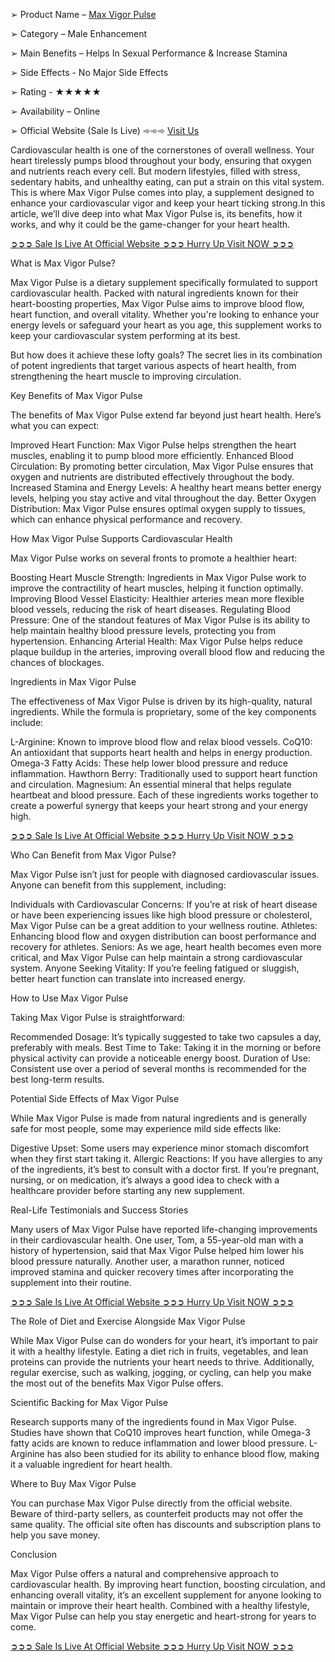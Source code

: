 ➢ Product Name – [Max Vigor Pulse](https://www.facebook.com/Max.Vigor.Pulse.Official/)

➢ Category – Male Enhancement

➢ Main Benefits – Helps In Sexual Performance & Increase Stamina

➢ Side Effects - No Major Side Effects

➢ Rating - ★★★★★

➢ Availability – Online

➢ Official Website (Sale Is Live) ➾➾➾ [Visit Us](https://supplementcarts.com/max-vigor-pulse-official/)


Cardiovascular health is one of the cornerstones of overall wellness. Your heart tirelessly pumps blood throughout your body, ensuring that oxygen and nutrients reach every cell. But modern lifestyles, filled with stress, sedentary habits, and unhealthy eating, can put a strain on this vital system. This is where Max Vigor Pulse comes into play, a supplement designed to enhance your cardiovascular vigor and keep your heart ticking strong.In this article, we’ll dive deep into what Max Vigor Pulse is, its benefits, how it works, and why it could be the game-changer for your heart health.


[➲➲➲ Sale Is Live At Official Website ➲➲➲ Hurry Up Visit NOW ➲➲➲](https://supplementcarts.com/max-vigor-pulse-official/)


What is Max Vigor Pulse?

Max Vigor Pulse is a dietary supplement specifically formulated to support cardiovascular health. Packed with natural ingredients known for their heart-boosting properties, Max Vigor Pulse aims to improve blood flow, heart function, and overall vitality. Whether you're looking to enhance your energy levels or safeguard your heart as you age, this supplement works to keep your cardiovascular system performing at its best.

But how does it achieve these lofty goals? The secret lies in its combination of potent ingredients that target various aspects of heart health, from strengthening the heart muscle to improving circulation.

Key Benefits of Max Vigor Pulse

The benefits of Max Vigor Pulse extend far beyond just heart health. Here’s what you can expect:

Improved Heart Function: Max Vigor Pulse helps strengthen the heart muscles, enabling it to pump blood more efficiently.
Enhanced Blood Circulation: By promoting better circulation, Max Vigor Pulse ensures that oxygen and nutrients are distributed effectively throughout the body.
Increased Stamina and Energy Levels: A healthy heart means better energy levels, helping you stay active and vital throughout the day.
Better Oxygen Distribution: Max Vigor Pulse ensures optimal oxygen supply to tissues, which can enhance physical performance and recovery.

How Max Vigor Pulse Supports Cardiovascular Health

Max Vigor Pulse works on several fronts to promote a healthier heart:

Boosting Heart Muscle Strength: Ingredients in Max Vigor Pulse work to improve the contractility of heart muscles, helping it function optimally.
Improving Blood Vessel Elasticity: Healthier arteries mean more flexible blood vessels, reducing the risk of heart diseases.
Regulating Blood Pressure: One of the standout features of Max Vigor Pulse is its ability to help maintain healthy blood pressure levels, protecting you from hypertension.
Enhancing Arterial Health: Max Vigor Pulse helps reduce plaque buildup in the arteries, improving overall blood flow and reducing the chances of blockages.

Ingredients in Max Vigor Pulse

The effectiveness of Max Vigor Pulse is driven by its high-quality, natural ingredients. While the formula is proprietary, some of the key components include:

L-Arginine: Known to improve blood flow and relax blood vessels.
CoQ10: An antioxidant that supports heart health and helps in energy production.
Omega-3 Fatty Acids: These help lower blood pressure and reduce inflammation.
Hawthorn Berry: Traditionally used to support heart function and circulation.
Magnesium: An essential mineral that helps regulate heartbeat and blood pressure.
Each of these ingredients works together to create a powerful synergy that keeps your heart strong and your energy high.


[➲➲➲ Sale Is Live At Official Website ➲➲➲ Hurry Up Visit NOW ➲➲➲](https://supplementcarts.com/max-vigor-pulse-official/)


Who Can Benefit from Max Vigor Pulse?

Max Vigor Pulse isn’t just for people with diagnosed cardiovascular issues. Anyone can benefit from this supplement, including:

Individuals with Cardiovascular Concerns: If you’re at risk of heart disease or have been experiencing issues like high blood pressure or cholesterol, Max Vigor Pulse can be a great addition to your wellness routine.
Athletes: Enhancing blood flow and oxygen distribution can boost performance and recovery for athletes.
Seniors: As we age, heart health becomes even more critical, and Max Vigor Pulse can help maintain a strong cardiovascular system.
Anyone Seeking Vitality: If you’re feeling fatigued or sluggish, better heart function can translate into increased energy.

How to Use Max Vigor Pulse

Taking Max Vigor Pulse is straightforward:

Recommended Dosage: It’s typically suggested to take two capsules a day, preferably with meals.
Best Time to Take: Taking it in the morning or before physical activity can provide a noticeable energy boost.
Duration of Use: Consistent use over a period of several months is recommended for the best long-term results.

Potential Side Effects of Max Vigor Pulse

While Max Vigor Pulse is made from natural ingredients and is generally safe for most people, some may experience mild side effects like:

Digestive Upset: Some users may experience minor stomach discomfort when they first start taking it.
Allergic Reactions: If you have allergies to any of the ingredients, it’s best to consult with a doctor first.
If you’re pregnant, nursing, or on medication, it’s always a good idea to check with a healthcare provider before starting any new supplement.

Real-Life Testimonials and Success Stories

Many users of Max Vigor Pulse have reported life-changing improvements in their cardiovascular health. One user, Tom, a 55-year-old man with a history of hypertension, said that Max Vigor Pulse helped him lower his blood pressure naturally. Another user, a marathon runner, noticed improved stamina and quicker recovery times after incorporating the supplement into their routine.


[➲➲➲ Sale Is Live At Official Website ➲➲➲ Hurry Up Visit NOW ➲➲➲](https://supplementcarts.com/max-vigor-pulse-official/)


The Role of Diet and Exercise Alongside Max Vigor Pulse

While Max Vigor Pulse can do wonders for your heart, it’s important to pair it with a healthy lifestyle. Eating a diet rich in fruits, vegetables, and lean proteins can provide the nutrients your heart needs to thrive. Additionally, regular exercise, such as walking, jogging, or cycling, can help you make the most out of the benefits Max Vigor Pulse offers.

Scientific Backing for Max Vigor Pulse

Research supports many of the ingredients found in Max Vigor Pulse. Studies have shown that CoQ10 improves heart function, while Omega-3 fatty acids are known to reduce inflammation and lower blood pressure. L-Arginine has also been studied for its ability to enhance blood flow, making it a valuable ingredient for heart health.

Where to Buy Max Vigor Pulse

You can purchase Max Vigor Pulse directly from the official website. Beware of third-party sellers, as counterfeit products may not offer the same quality. The official site often has discounts and subscription plans to help you save money.

Conclusion

Max Vigor Pulse offers a natural and comprehensive approach to cardiovascular health. By improving heart function, boosting circulation, and enhancing overall vitality, it’s an excellent supplement for anyone looking to maintain or improve their heart health. Combined with a healthy lifestyle, Max Vigor Pulse can help you stay energetic and heart-strong for years to come.


[➲➲➲ Sale Is Live At Official Website ➲➲➲ Hurry Up Visit NOW ➲➲➲](https://supplementcarts.com/max-vigor-pulse-official/)
